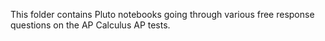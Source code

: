 This folder contains Pluto notebooks going through various free response questions on the AP Calculus AP tests.


